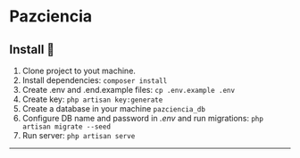 # Pazciencia

## Install 🔧

1. Clone project to yout machine.
2. Install dependencies: `composer install`
3. Create .env and .end.example files: `cp .env.example .env`
4. Create key: `php artisan key:generate`
5. Create a database in your machine `pazciencia_db`
6. Configure DB name and password in _.env_ and run migrations: `php artisan migrate --seed`
7. Run server: `php artisan serve`

---
